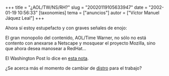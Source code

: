 +++
title = "¿AOL/TW/NS/RH?"
slug = "20020119105633947"
date = "2002-01-19 10:56:33"
[taxonomies]
tema = ["anuncios"]
autor = ["Víctor Manuel Jáquez Leal"]
+++

Ahora sí estoy estupefacto y con graves señales de enojo:

El gran monopolio del contenido, AOL/Time Warner, no sólo no está
contento con anexarse a Netscape y mosquear el proyecto Mozilla, sino
que ahora desea manosear a RedHat...

El Washington Post lo dice en [esta
nota](http://www.washtech.com/news/media/14759-1.html).

¿Se acerca más el momento de cambiar de [distro](http://www.debian.org)
para el trabajo?

